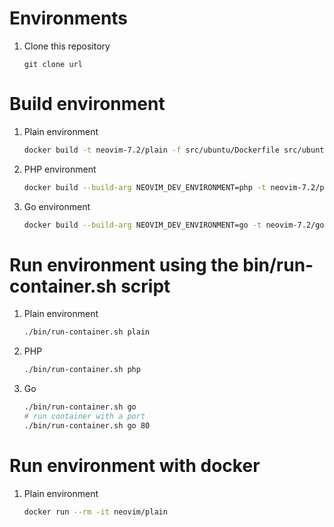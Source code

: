 # Environments


1. Clone this repository
    ```
    git clone url
    ```

# Build environment

1. Plain environment
    ```sh
    docker build -t neovim-7.2/plain -f src/ubuntu/Dockerfile src/ubuntu
    ```
2. PHP environment
    ```sh
    docker build --build-arg NEOVIM_DEV_ENVIRONMENT=php -t neovim-7.2/php -f src/ubuntu/Dockerfile src/ubuntu
    ```
3. Go environment
    ```sh
    docker build --build-arg NEOVIM_DEV_ENVIRONMENT=go -t neovim-7.2/go -f src/ubuntu/Dockerfile src/ubuntu
    ```

# Run environment using the bin/run-container.sh script

1. Plain environment
    ```sh
    ./bin/run-container.sh plain
    ```
2. PHP
    ```sh
    ./bin/run-container.sh php
    ```
3. Go
    ```sh
    ./bin/run-container.sh go
    # run container with a port
    ./bin/run-container.sh go 80
    ```

# Run environment with docker

1. Plain environment
    ```sh
    docker run --rm -it neovim/plain
    ```

